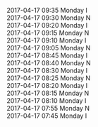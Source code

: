 2017-04-17 09:35 Monday  I  
2017-04-17 09:30 Monday  N  
2017-04-17 09:20 Monday  I  
2017-04-17 09:15 Monday  N  
2017-04-17 09:10 Monday  I  
2017-04-17 09:05 Monday  N  
2017-04-17 08:45 Monday  I  
2017-04-17 08:40 Monday  N  
2017-04-17 08:30 Monday  I  
2017-04-17 08:25 Monday  N  
2017-04-17 08:20 Monday  I  
2017-04-17 08:15 Monday  N  
2017-04-17 08:10 Monday  I  
2017-04-17 07:55 Monday  N  
2017-04-17 07:45 Monday  I  
